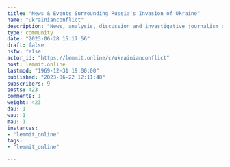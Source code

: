 ```yaml
---
title: "News & Events Surrounding Russia's Invasion of Ukraine" 
name: "ukrainianconflict"
description: "News, analysis, discussion and investigative journalism documenting the ongoing conflict in Ukraine."
type: community
date: "2023-06-28 15:17:56"
draft: false
nsfw: false
actor_id: "https://lemmit.online/c/ukrainianconflict"
host: lemmit.online
lastmod: "1969-12-31 19:00:00"
published: "2023-06-22 12:11:48"
subscribers: 9
posts: 423
comments: 1
weight: 423
dau: 1
wau: 1
mau: 1
instances:
- "lemmit_online"
tags: 
- "lemmit_online"

---
```

